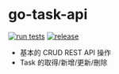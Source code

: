# go-task-api
[![run tests](https://github.com/bunnyadad/go-task-api/actions/workflows/test.yml/badge.svg)](https://github.com/bunnyadad/go-task-api/actions/workflows/test.yml)
[![release](https://github.com/bunnyadad/go-task-api/actions/workflows/docker-publish.yml/badge.svg)](https://github.com/bunnyadad/go-task-api/actions/workflows/docker-publish.yml)
- 基本的 CRUD REST API 操作
- Task 的取得/新增/更新/刪除

